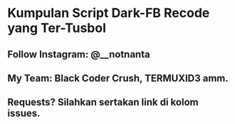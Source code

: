 
# Kumpulan Script Dark-FB Recode yang Ter-Tusbol

## Follow Instagram: @__notnanta 
## My Team: Black Coder Crush, TERMUXID3 amm.
## Requests? Silahkan sertakan link di kolom issues.
